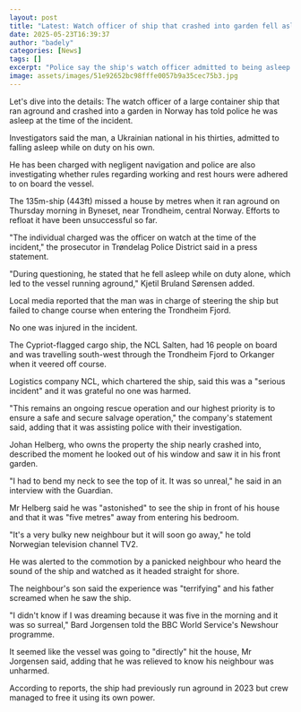 ```yaml
---
layout: post
title: "Latest: Watch officer of ship that crashed into garden fell asleep, police say"
date: 2025-05-23T16:39:37
author: "badely"
categories: [News]
tags: []
excerpt: "Police say the ship's watch officer admitted to being asleep during the incident in Norway."
image: assets/images/51e92652bc98fffe0057b9a35cec75b3.jpg
---
```


Let's dive into the details: The watch officer of a large container ship that ran aground and crashed into a garden in Norway has told police he was asleep at the time of the incident.

Investigators said the man, a Ukrainian national in his thirties, admitted to falling asleep while on duty on his own.

He has been charged with negligent navigation and police are also investigating whether rules regarding working and rest hours were adhered to on board the vessel.

The 135m-ship (443ft) missed a house by metres when it ran aground on Thursday morning in Byneset, near Trondheim, central Norway. Efforts to refloat it have been unsuccessful so far.

"The individual charged was the officer on watch at the time of the incident," the prosecutor in Trøndelag Police District said in a press statement.

"During questioning, he stated that he fell asleep while on duty alone, which led to the vessel running aground," Kjetil Bruland Sørensen added.

Local media reported that the man was in charge of steering the ship but failed to change course when entering the Trondheim Fjord.

No one was injured in the incident.

The Cypriot-flagged cargo ship, the NCL Salten, had 16 people on board and was travelling south-west through the Trondheim Fjord to Orkanger when it veered off course.

Logistics company NCL, which chartered the ship, said this was a "serious incident" and it was grateful no one was harmed.

"This remains an ongoing rescue operation and our highest priority is to ensure a safe and secure salvage operation," the company's statement said, adding that it was assisting police with their investigation.

Johan Helberg, who owns the property the ship nearly crashed into, described the moment he looked out of his window and saw it in his front garden. 

"I had to bend my neck to see the top of it. It was so unreal," he said in an interview with the Guardian.

Mr Helberg said he was "astonished" to see the ship in front of his house and that it was "five metres" away from entering his bedroom.

"It's a very bulky new neighbour but it will soon go away," he told Norwegian television channel TV2.

He was alerted to the commotion by a panicked neighbour who heard the sound of the ship and watched as it headed straight for shore.

The neighbour's son said the experience was "terrifying" and his father screamed when he saw the ship. 

"I didn't know if I was dreaming because it was five in the morning and it was so surreal," Bard Jorgensen told the BBC World Service's Newshour programme.

It seemed like the vessel was going to "directly" hit the house, Mr Jorgensen said, adding that he was relieved to know his neighbour was unharmed.

According to reports, the ship had previously run aground in 2023 but crew managed to free it using its own power.

